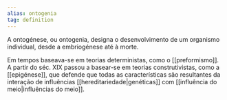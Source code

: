 ```yaml
---
alias: ontogenia
tag: definition
---
```


A ontogénese, ou ontogenia, designa o desenvolvimento de um organismo individual, desde a embriogénese até à morte. 

Em tempos baseava-se em teorias deterministas, como o [[preformismo]]. A partir do séc. XIX passou a basear-se em teorias construtivistas, como a [[epigénese]], que defende que todas as características são resultantes da interação de influências [[hereditariedade|genéticas]] com [[influência do meio|influências do meio]].

